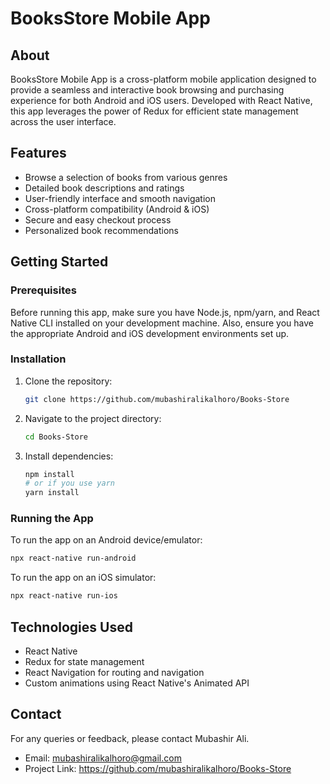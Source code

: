 # BooksStore Mobile App

## About

BooksStore Mobile App is a cross-platform mobile application designed to provide a seamless and interactive book browsing and purchasing experience for both Android and iOS users. Developed with React Native, this app leverages the power of Redux for efficient state management across the user interface.

## Features

- Browse a selection of books from various genres
- Detailed book descriptions and ratings
- User-friendly interface and smooth navigation
- Cross-platform compatibility (Android & iOS)
- Secure and easy checkout process
- Personalized book recommendations

## Getting Started

### Prerequisites

Before running this app, make sure you have Node.js, npm/yarn, and React Native CLI installed on your development machine. Also, ensure you have the appropriate Android and iOS development environments set up.

### Installation

1. Clone the repository:
   ```bash
   git clone https://github.com/mubashiralikalhoro/Books-Store
   ```
2. Navigate to the project directory:
   ```bash
   cd Books-Store
   ```
3. Install dependencies:
   ```bash
   npm install
   # or if you use yarn
   yarn install
   ```

### Running the App

To run the app on an Android device/emulator:

```bash
npx react-native run-android
```

To run the app on an iOS simulator:

```bash
npx react-native run-ios
```

## Technologies Used

- React Native
- Redux for state management
- React Navigation for routing and navigation
- Custom animations using React Native's Animated API


## Contact

For any queries or feedback, please contact Mubashir Ali.

- Email: mubashiralikalhoro@gmail.com
- Project Link: https://github.com/mubashiralikalhoro/Books-Store
